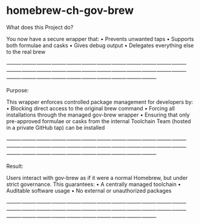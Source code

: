 # homebrew-ch-gov-brew

What does this Project do?

You now have a secure wrapper that:
	•	Prevents unwanted taps
	•	Supports both formulae and casks
	•	Gives debug output
	•	Delegates everything else to the real brew

⸻⸻⸻⸻⸻⸻⸻⸻⸻⸻⸻⸻⸻⸻⸻⸻⸻⸻⸻⸻⸻⸻⸻⸻⸻⸻⸻⸻⸻⸻⸻⸻⸻⸻

Purpose:

This wrapper enforces controlled package management for developers by:
	•	Blocking direct access to the original brew command
	•	Forcing all installations through the managed gov-brew wrapper
	•	Ensuring that only pre-approved formulae or casks from the internal Toolchain Team (hosted in a private GitHub tap) can be installed

⸻⸻⸻⸻⸻⸻⸻⸻⸻⸻⸻⸻⸻⸻⸻⸻⸻⸻⸻⸻⸻⸻⸻⸻⸻⸻⸻⸻⸻⸻⸻⸻⸻⸻

Result:

Users interact with gov-brew as if it were a normal Homebrew, but under strict governance. This guarantees:
	•	A centrally managed toolchain
	•	Auditable software usage
	•	No external or unauthorized packages


⸻⸻⸻⸻⸻⸻⸻⸻⸻⸻⸻⸻⸻⸻⸻⸻⸻⸻⸻⸻⸻⸻⸻⸻⸻⸻⸻⸻⸻⸻⸻⸻⸻⸻
